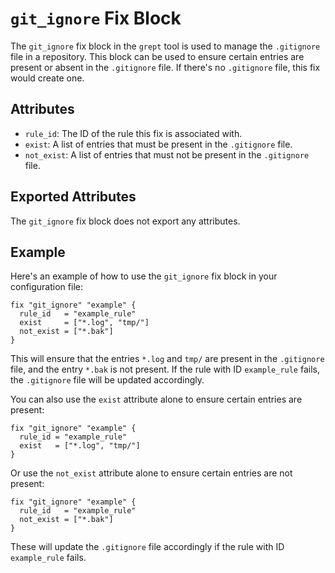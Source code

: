 # `git_ignore` Fix Block

The `git_ignore` fix block in the `grept` tool is used to manage the `.gitignore` file in a repository. This block can be used to ensure certain entries are present or absent in the `.gitignore` file. If there's no `.gitignore` file, this fix would create one.

## Attributes

- `rule_id`: The ID of the rule this fix is associated with.
- `exist`: A list of entries that must be present in the `.gitignore` file.
- `not_exist`: A list of entries that must not be present in the `.gitignore` file.

## Exported Attributes

The `git_ignore` fix block does not export any attributes.

## Example

Here's an example of how to use the `git_ignore` fix block in your configuration file:

```hcl
fix "git_ignore" "example" {
  rule_id   = "example_rule"
  exist     = ["*.log", "tmp/"]
  not_exist = ["*.bak"]
}
```

This will ensure that the entries `*.log` and `tmp/` are present in the `.gitignore` file, and the entry `*.bak` is not present. If the rule with ID `example_rule` fails, the `.gitignore` file will be updated accordingly.

You can also use the `exist` attribute alone to ensure certain entries are present:

```hcl
fix "git_ignore" "example" {
  rule_id = "example_rule"
  exist   = ["*.log", "tmp/"]
}
```

Or use the `not_exist` attribute alone to ensure certain entries are not present:

```hcl
fix "git_ignore" "example" {
  rule_id   = "example_rule"
  not_exist = ["*.bak"]
}
```

These will update the `.gitignore` file accordingly if the rule with ID `example_rule` fails.